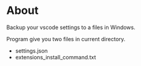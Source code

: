 # About

Backup your vscode settings to a files in Windows.  

Program give you two files in current directory.

- settings.json
- extensions_install_command.txt